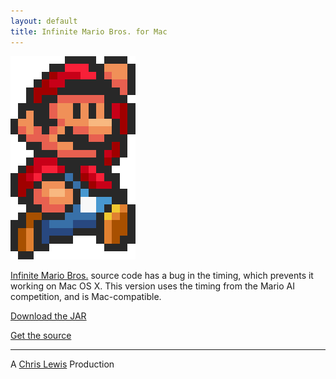 ```yaml
---
layout: default
title: Infinite Mario Bros. for Mac
---
```


![Super Mario](images/mario.png)

[Infinite Mario Bros.](http://www.mojang.com/notch/mario/) source code has a bug in the timing, which prevents it working on Mac OS X. This version uses the timing from the Mario AI competition, and is Mac-compatible.

[Download the JAR](http://cloud.github.com/downloads/Lewisham/Infinite-Mario-Mac/Mario-1.0-jar-with-dependencies.jar)

[Get the source](http://github.com/Lewisham/Infinite-Mario-Mac)

----

A [Chris Lewis](http://www.cflewis.com) Production